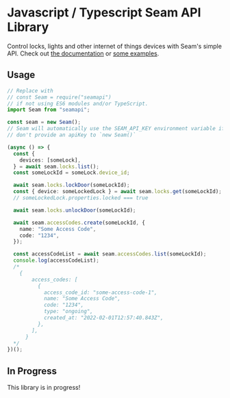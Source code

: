 # Javascript / Typescript Seam API Library

Control locks, lights and other internet of things devices with Seam's simple API. Check out [the documentation](./docs/modules.md) or [some examples](./examples).


## Usage

```ts
// Replace with
// const Seam = require("seamapi")
// if not using ES6 modules and/or TypeScript.
import Seam from "seamapi";

const seam = new Seam();
// Seam will automatically use the SEAM_API_KEY environment variable if you
// don't provide an apiKey to `new Seam()`

(async () => {
  const {
    devices: [someLock],
  } = await seam.locks.list();
  const someLockId = someLock.device_id;

  await seam.locks.lockDoor(someLockId);
  const { device: someLockedLock } = await seam.locks.get(someLockId);
  // someLockedLock.properties.locked === true

  await seam.locks.unlockDoor(someLockId);

  await seam.accessCodes.create(someLockId, {
    name: "Some Access Code",
    code: "1234",
  });

  const accessCodeList = await seam.accessCodes.list(someLockId);
  console.log(accessCodeList);
  /*
    {
        access_codes: [
          {
            access_code_id: "some-access-code-1",
            name: "Some Access Code",
            code: "1234",
            type: "ongoing",
            created_at: "2022-02-01T12:57:40.843Z",
          },
        ],
      }
  */
})();
```

## In Progress

This library is in progress!
